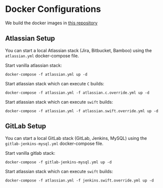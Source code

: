 # Docker Configurations

We build the docker images in [this repository](https://github.com/ls1intum/Artemis-Local-Setup-Docker)

## Atlassian Setup

You can start a local Atlassian stack (Jira, Bitbucket, Bamboo) using the `atlassian.yml` docker-compose file.

Start vanilla atlassian stack: 
```
docker-compose -f atlassian.yml up -d 
```

Start atlassian stack which can execute `C` builds: 

```
docker-compose -f atlassian.yml -f atlassian.c.override.yml up -d 
```

Start atlassian stack which can execute `swift` builds: 
```
docker-compose -f atlassian.yml -f atlassian.swift.override.yml up -d 
```

## GitLab Setup

You can start a local GitLab stack (GitLab, Jenkins, MySQL) using the `gitlab-jenkins-mysql.yml` docker-compose file.

Start vanilla gitlab stack:
```
docker-compose -f gitlab-jenkins-mysql.yml up -d 
```

Start atlassian stack which can execute `swift` builds:
```
docker-compose -f atlassian.yml -f jenkins.swift.override.yml up -d 
```
